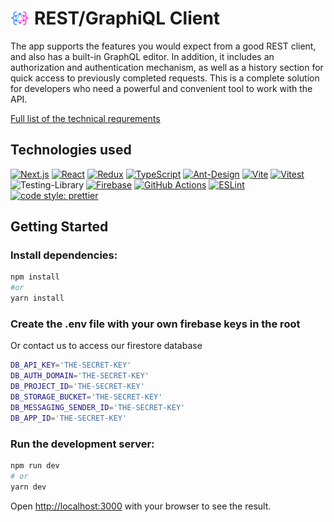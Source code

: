 <h1 style='display: flex; align-items: center; gap: 8px'> <img width=30 height=30 style="margin-top: 0px;" src='public/graphql-rest-logo.svg' alt="GraphQL REST logo" /> REST/GraphiQL Client </h1>

The app supports the features you would expect from a good REST client, and also has a built-in GraphQL editor. In addition, it includes an authorization and authentication mechanism, as well as a history section for quick access to previously completed requests. This is a complete solution for developers who need a powerful and convenient tool to work with the API.

[Full list of the technical requrements](https://github.com/rolling-scopes-school/tasks/blob/master/react/modules/tasks/final.md)

## Technologies used

[![Next.js](https://img.shields.io/badge/Next.js-black?logo=next.js&logoColor=white)](#)
[![React](https://img.shields.io/badge/React-%2320232a.svg?logo=react&logoColor=%2361DAFB)](#)
[![Redux](https://img.shields.io/badge/Redux-764ABC?logo=redux&logoColor=fff)](#)
[![TypeScript](https://img.shields.io/badge/TypeScript-3178C6?logo=typescript&logoColor=fff)](#)
[![Ant-Design](https://img.shields.io/badge/-AntDesign-%230170FE?logo=ant-design&logoColor=white)](#)
[![Vite](https://img.shields.io/badge/Vite-646CFF?logo=vite&logoColor=fff)](#)
[![Vitest](https://img.shields.io/badge/Vitest-646CFF?logo=vite&logoColor=fff)](#)
![Testing-Library](https://img.shields.io/badge/-TestingLibrary-%23E33332?logo=testing-library&logoColor=white)
[![Firebase](https://img.shields.io/badge/Firebase-039BE5?logo=Firebase&logoColor=white)](#)
[![GitHub Actions](https://img.shields.io/badge/GitHub_Actions-2088FF?logo=github-actions&logoColor=white)](#)
[![ESLint](https://img.shields.io/badge/ESLint-4B3263?logo=eslint&logoColor=white)](#)
[![code style: prettier](https://img.shields.io/badge/code_style-prettier-ff69b4.svg?style=flat-square)](#)


## Getting Started
### Install dependencies:

```bash
npm install
#or
yarn install 
```

### Create the .env file with your own firebase keys in the root

Or contact us to access our firestore database

```bash
DB_API_KEY='THE-SECRET-KEY'
DB_AUTH_DOMAIN='THE-SECRET-KEY'
DB_PROJECT_ID='THE-SECRET-KEY'
DB_STORAGE_BUCKET='THE-SECRET-KEY'
DB_MESSAGING_SENDER_ID='THE-SECRET-KEY'
DB_APP_ID='THE-SECRET-KEY'
```

### Run the development server:

```bash
npm run dev
# or
yarn dev
```

Open [http://localhost:3000](http://localhost:3000) with your browser to see the result.

